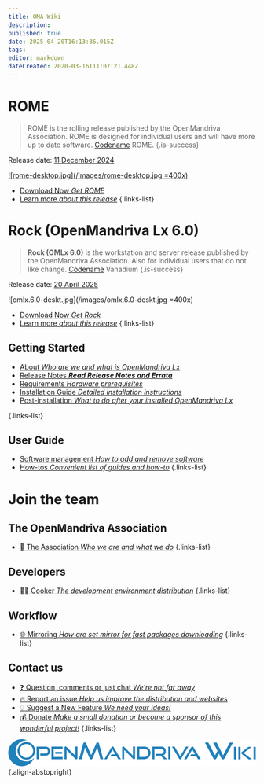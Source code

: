 ```yaml
---
title: OMA Wiki
description: 
published: true
date: 2025-04-20T16:13:36.015Z
tags: 
editor: markdown
dateCreated: 2020-03-16T11:07:21.448Z
---
```


# ROME

> ROME is the rolling release published by the OpenMandriva Association. ROME is designed for individual users and will have more up to date software. [Codename](/policies/codename) ROME.
{.is-success}

Release date:  [11 December 2024](https://www.openmandriva.org/107)
 
[![rome-desktop.jpg](/images/rome-desktop.jpg =400x)](/images/rome-desktop.jpg) 


- [Download Now *Get ROME*](/distribution/releases/download)
- [Learn more *about this release*](/distribution/releases/rome) 
{.links-list}

# Rock (OpenMandriva Lx 6.0)

>  **Rock (OMLx 6.0)** is the workstation and server release published by the OpenMandriva Association. Also for individual users that do not like change. [Codename](/policies/codename) Vanadium
{.is-success}

Release date:  [20 April 2025](https://www.openmandriva.org/100)

![omlx.6.0-deskt.jpg](/images/omlx.6.0-deskt.jpg =400x)

- [Download Now *Get Rock*](/distribution/releases/download)
- [Learn more *about this release*](/distribution/releases/omlx50) 
{.links-list}

## Getting Started

- [About *Who are we and what is OpenMandriva Lx*](/distribution)
- [Release Notes ***Read Release Notes and Errata***](/distribution/releases/current)
- [Requirements *Hardware prerequisites*](/distribution/install/requirements/)
- [Installation Guide *Detailed installation instructions*](/distribution/install/)
- [Post-installation *What to do after your installed OpenMandriva Lx*](/distribution/install/post-install)

{.links-list}

## User Guide

- [Software management *How to add and remove software*](/distribution/guides/software-management)
- [How-tos *Convenient list of guides and how-to*](/distribution/guides/how-tos)
{.links-list}

# Join the team

## The OpenMandriva Association
- [:book: The Association *Who we are and what we do*](/team/association)
{.links-list}

## Developers

- [:woman_cook: Cooker *The development environment distribution*](/team/dev/cooker)
{.links-list}

## Workflow
- [:globe_with_meridians: Mirroring *How are set mirror for fast packages downloading*](/en/team/infra/mirroring)
{.links-list}

## Contact us
- [:question: Question, comments or just chat *We're not far away*](/team/chat)
- [:fire: Report an issue *Help us improve the distribution and websites*](/team/qa/report-bug)
- [:bulb: Suggest a New Feature *We need your ideas!*](/team/chat)
- [:moneybag: Donate *Make a small donation or become a sponsor of this wonderful project!*](https://www.openmandriva.org/donate)
{.links-list}

![openmandriva-wiki.svg](/logo/openmandriva-wiki.svg){.align-abstopright}